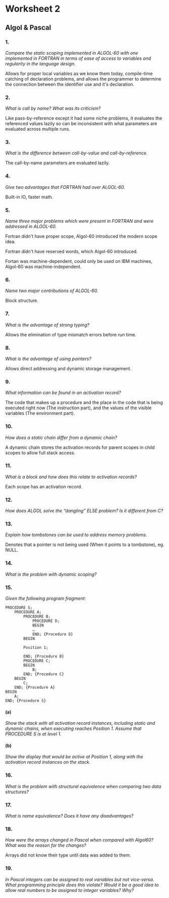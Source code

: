 # Worksheet 2

## Algol & Pascal

### 1.

*Compare the static scoping implemented in ALGOL-60 with one implemented in
FORTRAN in terms of ease of access to variables and regularity in the language
design.*

Allows for proper local variables as we know them today, compile-time catching
of declaration problems, and allows the programmer to determine the connection
between the identifier use and it's declaration.

### 2.

*What is call by name? What was its criticism?*

Like pass-by-reference except it had some niche problems, it evaluates the
referenced values lazily so can be inconsistent with what parameters are
evaluated across multiple runs.

### 3.

*What is the difference between call-by-value and call-by-reference.*

The call-by-name parameters are evaluated lazily.

### 4.

*Give two advantages that FORTRAN had over ALGOL-60.*

Built-in IO, faster math.

### 5.

*Name three major problems which were present in FORTRAN and were
addressed in ALGOL-60.*

Fortran didn't have proper scope, Algol-60 introduced the modern scope idea.

Fortran didn't have reserved words, which Algol-60 introduced.

Fortan was machine-dependent, could only be used on IBM machines, Algol-60
was machine-independent.

### 6.

*Name two major contributions of ALGOL-60.*

Block structure.

### 7.

*What is the advantage of strong typing?*

Allows the elimination of type mismatch errors before run time.

### 8.

*What is the advantage of using pointers?*

Allows direct addressing and dynamic storage management.

### 9.

*What information can be found in an activation record?*

The code that makes up a procedure and the place in the code that is being
executed right now (The instruction part), and the values of the visible
variables (The environment part).

### 10.

*How does a static chain differ from a dynamic chain?*

A dynamic chain stores the activation records for parent scopes in child
scopes to allow full stack access.

### 11.

*What is a block and how does this relate to activation records?*

Each scope has an activation record.

### 12.

*How does ALGOL solve the “dangling” ELSE problem? Is it different from C?*

<!-- TODO -->

### 13.

*Explain how tombstones can be used to address memory problems.*

Denotes that a pointer is not being used (When it points to a tombstone), eg.
NULL.

### 14.

*What is the problem with dynamic scoping?*

<!-- TODO -->

### 15.

*Given the following program fragment:*

```algol
PROCEDURE S; 
    PROCEDURE A;
        PROCEDURE B;
            PROCEDURE D;
            BEGIN
            …
            END; {Procedure D}
        BEGIN

        Position 1;

        END; {Procedure B}
        PROCEDURE C;
        BEGIN
            B;
        END; {Procedure C}
    BEGIN
        C;
    END; {Procedure A}
BEGIN
    A;
END; {Procedure S}
```

#### (a)

*Show the stack with all activation record instances, including static and
dynamic chains, when executing reaches Position 1. Assume that PROCEDURE S
is at level 1.*

#### (b)

*Show the display that would be active at Position 1, along with the 
activation record instances on the stack.*

### 16.

*What is the problem with structural equivalence when comparing two data
structures?*

### 17.

*What is name equivalence? Does it have any disadvantages?*

### 18.

*How were the arrays changed in Pascal when compared with Algol60? What was
the reason for the changes?*

Arrays did not know their type until data was added to them.

### 19.

*In Pascal integers can be assigned to real variables but not vice-versa. What
programming principle does this violate? Would it be a good idea to allow real
numbers to be assigned to integer variables? Why?*
